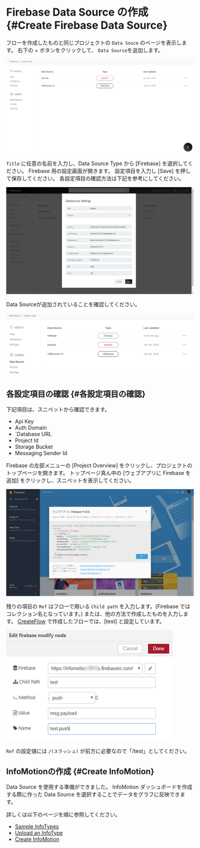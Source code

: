 # Firebase Data Source の作成 {#Create Firebase Data Source}


フローを作成したものと同じプロジェクトの `Data Souce` のページを表示します。
右下の + ボタンをクリックして、 `Data Source`を追加します。

![CreateDataSource-datasource](./../../../../img/InfoMotion/DataSource/Firebase/CreateDataSource-datasource.png)


`Title` に任意の名前を入力し、Data Source Type から [Firebase] を選択してください。
Firebase 用の設定画面が開きます。
設定項目を入力し [Save] を押して保存してください。
各設定項目の確認方法は下記を参考にしてください。


![CreateDataSource-settings](./../../../../img/InfoMotion/DataSource/Firebase/CreateDataSource-settings.png)


Data Sourceが追加されていることを確認してください。

![CreateDataSource-newOne](./../../../../img/InfoMotion/DataSource/Firebase/CreateDataSource-newOne.png)

## 各設定項目の確認 {#各設定項目の確認}

下記項目は、スニペットから確認できます。

* Api Key
* Auth Domain
* `Database URL
* Project Id
* Storage Bucket
* Messaging Sender Id

Firebase の左部メニューの [Project Overview] をクリックし、プロジェクトのトップページを開きます。
トップページ真ん中の [ウェブアプリに Firebase を追加] をクリックし、スニペットを表示してください。

![Setup-firebaseKeys-ja](./../../../../img/InfoMotion/DataSource/Firebase/Setup-firebaseKeys-ja.png)

残りの項目の `Ref` はフローで用いる `Child path` を入力します。(Firebase ではコレクション名となっています。)
または、他の方法で作成したものを入力します。
[CreateFlow](./CreateFlow.md) で作成したフローでは、[test] と設定しています。

![CreateFlow-firebaseNode](./../../../../img/InfoMotion/DataSource/Firebase/CreateFlow-firebaseNode.png)

`Ref` の設定値には `/(スラッシュ)` が前方に必要なので「/test」としてください。

## InfoMotionの作成 {#Create InfoMotion}

Data Source を使用する準備ができました。
InfoMotion ダッシュボードを作成する際に作った Data Source を選択することでデータをグラフに反映できます。

詳しくは以下のページを順に参照してください。

* [Sample InfoTypes](./../../SampleInfoTypes.md)
* [Upload an InfoType](./../../UploadInfoType.md)
* [Create InfoMotion](./../../CreateInfoMotion.md)
